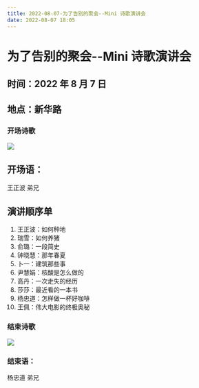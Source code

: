 ```yaml
---
title: 2022-08-07-为了告别的聚会--Mini 诗歌演讲会
date: 2022-08-07 18:05
---
```

# 为了告别的聚会--Mini 诗歌演讲会

## 时间：2022 年 8 月 7 日
## 地点：新华路

### 开场诗歌

![](/_image/2022-08-07/WechatIMG28.jpeg)

## 开场语：
王正波 弟兄

## 演讲顺序单

1. 王正波：如何种地
2. 瑞雪：如何养猪
3. 俞璐：一段简史
4. 钟晓慧：那年春夏
5. 卜一：建筑那些事
6. 尹慧娟：核酸是怎么做的
7. 高丹：一次走失的经历
8. 莎莎：最近看的一本书
9. 杨忠道：怎样做一杯好咖啡
10. 王佩：伟大电影的终极奥秘

### 结束诗歌
![](/_image/2022-08-07/WechatIMG29.jpeg)
### 结束语：
杨忠道 弟兄

